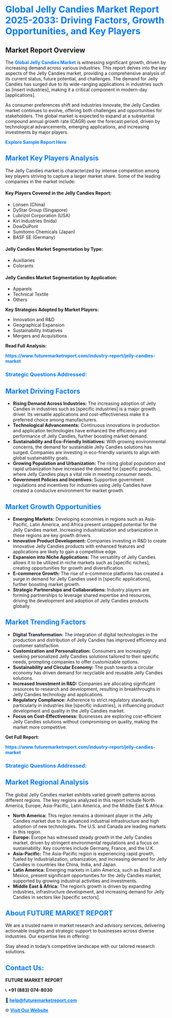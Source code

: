 <h1 style="color: #007BFF;">Global Jelly Candies Market Report 2025-2033: Driving Factors, Growth Opportunities, and Key Players</h1>

<section id="overview">
<h2>Market Report Overview</h2>
<p>The <a href="https://www.futuremarketreport.com/industry-report/jelly-candies-market" style="color: #007BFF; text-decoration: none;"><strong>Global Jelly Candies Market</strong></a> is witnessing significant growth, driven by increasing demand across various industries. This report delves into the key aspects of the Jelly Candies market, providing a comprehensive analysis of its current status, future potential, and challenges. The demand for Jelly Candies has surged due to its wide-ranging applications in industries such as [insert industries], making it a critical component in modern-day [applications].</p>
<p>As consumer preferences shift and industries innovate, the Jelly Candies market continues to evolve, offering both challenges and opportunities for stakeholders. The global market is expected to expand at a substantial compound annual growth rate (CAGR) over the forecast period, driven by technological advancements, emerging applications, and increasing investments by major players.</p>
</section>

<section id="overview">
<p><a href="https://www.futuremarketreport.com/request-sample/reportId=37345" style="color: #007BFF; text-decoration: none;"><strong>Explore Sample Report Here</strong></a></p>
</section>

<section id="key-players">
<h2 style="color: #007BFF;">Market Key Players Analysis</h2>
<p>The Jelly Candies market is characterized by intense competition among key players striving to capture a larger market share. Some of the leading companies in the market include:</p>
<h4>Key Players Covered in the Jelly Candies Report:</h4>
<ul><li>Lonsen (China)</li><li>DyStar Group (Singapore)</li><li>Lubrizol Corporation (USA)</li><li>Kiri Industries (Inida)</li><li>DowDuPont</li><li>Sumitomo Chemicals (Japan)</li><li>BASF SE (Germany)</li></ul>
<h4>Jelly Candies Market Segmentation by Type:</h4>
<ul><li>Auxiliaries</li><li>Colorants</li></ul>

<h4>Jelly Candies Market Segmentation by Application:</h4>
<ul><li>Apparels</li><li>Technical Textile</li><li>Others</li></ul>
<p><strong>Key Strategies Adopted by Market Players:</strong></p>
<ul>
<li>Innovation and R&D</li>
<li>Geographical Expansion</li>
<li>Sustainability Initiatives</li>
<li>Mergers and Acquisitions</li>
</ul>
</section>

<section>
<p><strong>Read Full Analysis: </strong></p><a href="https://www.futuremarketreport.com/industry-report/jelly-candies-market" style="color: #007BFF; text-decoration: none;"><strong>https://www.futuremarketreport.com/industry-report/jelly-candies-market</strong></a>
<h3 style="color: #007BFF;">Strategic Questions Addressed:</h3>
</section>

<section id="driving-factors">
<h2 style="color: #007BFF;">Market Driving Factors</h2>
<ul>
<li><strong>Rising Demand Across Industries:</strong> The increasing adoption of Jelly Candies in industries such as [specific industries] is a major growth driver. Its versatile applications and cost-effectiveness make it a preferred choice among manufacturers.</li>
<li><strong>Technological Advancements:</strong> Continuous innovations in production and application technologies have enhanced the efficiency and performance of Jelly Candies, further boosting market demand.</li>
<li><strong>Sustainability and Eco-Friendly Initiatives:</strong> With growing environmental concerns, the demand for sustainable Jelly Candies solutions has surged. Companies are investing in eco-friendly variants to align with global sustainability goals.</li>
<li><strong>Growing Population and Urbanization:</strong> The rising global population and rapid urbanization have increased the demand for [specific products], where Jelly Candies plays a vital role in meeting consumer needs.</li>
<li><strong>Government Policies and Incentives:</strong> Supportive government regulations and incentives for industries using Jelly Candies have created a conducive environment for market growth.</li>
</ul>
</section>

<section id="growth-opportunities">
<h2 style="color: #007BFF;">Market Growth Opportunities</h2>
<ul>
<li><strong>Emerging Markets:</strong> Developing economies in regions such as Asia-Pacific, Latin America, and Africa present untapped potential for the Jelly Candies market. Increasing industrialization and urbanization in these regions are key growth drivers.</li>
<li><strong>Innovative Product Development:</strong> Companies investing in R&D to create innovative Jelly Candies products with enhanced features and applications are likely to gain a competitive edge.</li>
<li><strong>Expansion into Niche Applications:</strong> The versatility of Jelly Candies allows it to be utilized in niche markets such as [specific niches], creating opportunities for growth and diversification.</li>
<li><strong>E-commerce Growth:</strong> The rise of e-commerce platforms has created a surge in demand for Jelly Candies used in [specific applications], further boosting market growth.</li>
<li><strong>Strategic Partnerships and Collaborations:</strong> Industry players are forming partnerships to leverage shared expertise and resources, driving the development and adoption of Jelly Candies products globally.</li>
</ul>
</section>

<section id="trending-factors">
<h2 style="color: #007BFF;">Market Trending Factors</h2>
<ul>
<li><strong>Digital Transformation:</strong> The integration of digital technologies in the production and distribution of Jelly Candies has improved efficiency and customer satisfaction.</li>
<li><strong>Customization and Personalization:</strong> Consumers are increasingly seeking personalized Jelly Candies solutions tailored to their specific needs, prompting companies to offer customizable options.</li>
<li><strong>Sustainability and Circular Economy:</strong> The push towards a circular economy has driven demand for recyclable and reusable Jelly Candies solutions.</li>
<li><strong>Increased Investment in R&D:</strong> Companies are allocating significant resources to research and development, resulting in breakthroughs in Jelly Candies technology and applications.</li>
<li><strong>Regulatory Compliance:</strong> Adherence to strict regulatory standards, particularly in industries like [specific industries], is influencing product development and quality in the Jelly Candies market.</li>
<li><strong>Focus on Cost-Effectiveness:</strong> Businesses are exploring cost-efficient Jelly Candies solutions without compromising on quality, making the market more competitive.</li>
</ul>
</section>

<section>
<p><strong>Get Full Report: </strong></p><a href="https://www.futuremarketreport.com/industry-report/jelly-candies-market" style="color: #007BFF; text-decoration: none;"><strong>https://www.futuremarketreport.com/industry-report/jelly-candies-market</strong></a>
<h3 style="color: #007BFF;">Strategic Questions Addressed:</h3>
</section>


<section id="regional-analysis">
<h2 style="color: #007BFF;">Market Regional Analysis</h2>
<p>The global Jelly Candies market exhibits varied growth patterns across different regions. The key regions analyzed in this report include North America, Europe, Asia-Pacific, Latin America, and the Middle East & Africa:</p>
<ul>
<li><strong>North America:</strong> This region remains a dominant player in the Jelly Candies market due to its advanced industrial infrastructure and high adoption of new technologies. The U.S. and Canada are leading markets in this region.</li>
<li><strong>Europe:</strong> Europe has witnessed steady growth in the Jelly Candies market, driven by stringent environmental regulations and a focus on sustainability. Key countries include Germany, France, and the U.K.</li>
<li><strong>Asia-Pacific:</strong> The Asia-Pacific region is experiencing rapid growth, fueled by industrialization, urbanization, and increasing demand for Jelly Candies in countries like China, India, and Japan.</li>
<li><strong>Latin America:</strong> Emerging markets in Latin America, such as Brazil and Mexico, present significant opportunities for the Jelly Candies market, supported by growing industrial activities and investments.</li>
<li><strong>Middle East & Africa:</strong> The region’s growth is driven by expanding industries, infrastructure development, and increasing demand for Jelly Candies in sectors like [specific sectors].</li>
</ul>
</section>

<footer>
<h2 style="color: #007BFF;">About FUTURE MARKET REPORT</h2>
<p>We are a trusted name in market research and advisory services, delivering actionable insights and strategic support to businesses across diverse industries. Our expertise lies in offering:</p>

<p>Stay ahead in today’s competitive landscape with our tailored research solutions.</p>

<h2 style="color: #007BFF;">Contact Us:</h2>
<p><strong>FUTURE MARKET REPORT</strong></p>
<p>📞 <strong>+91 (883) 074-8030</strong></p>
<p>📧 <strong><a href="mailto:help@futuremarketreport.com" style="color: #007BFF;">help@futuremarketreport.com</a></strong></p>
<p>🌐 <strong><a href="https://www.futuremarketreport.com/" style="color: #007BFF;">Visit Our Website</a></strong></p>
</footer>